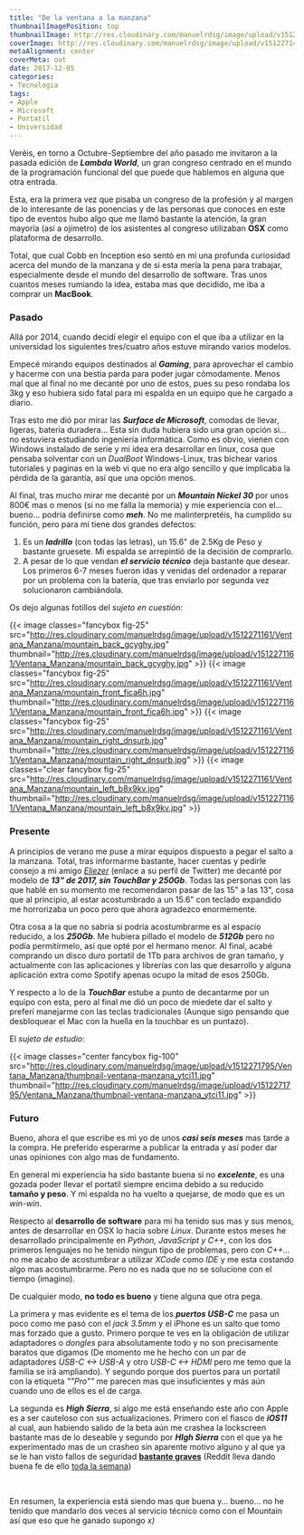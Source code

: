 ```yaml
---
title: "De la ventana a la manzana"
thumbnailImagePosition: top
thumbnailImage: http://res.cloudinary.com/manuelrdsg/image/upload/v1512271795/Ventana_Manzana/thumbnail-ventana-manzana_ytci11.jpg
coverImage: http://res.cloudinary.com/manuelrdsg/image/upload/v1512271488/Ventana_Manzana/cover_ventana_manzana_myyrdu.jpg
metaAlignment: center
coverMeta: out
date: 2017-12-05
categories:
- Tecnologia
tags:
- Apple
- Microsoft
- Portatil
- Universidad
---
```


Veréis, en torno a Octubre-Septiembre del año pasado me invitaron a la pasada edición de ***Lambda World***, un gran congreso centrado en el mundo de la programación funcional del que puede que hablemos en alguna que otra entrada. 

Esta, era la primera vez que pisaba un congreso de la profesión y al margen de lo interesante de las ponencias y de las personas que conoces en este tipo de eventos hubo algo que me llamó bastante la atención, la gran mayoría (así a ojímetro) de los asistentes al congreso utilizaban **OSX** como plataforma de desarrollo. 

Total, que cual Cobb en Inception eso sentó en mi una profunda curiosidad acerca del mundo de la manzana y de si esta mería la pena para trabajar, especialmente desde el mundo del desarrollo de software. Tras unos cuantos meses rumiando la idea, estaba mas que decidido, me iba a comprar un **MacBook**.



### Pasado

Allá por 2014, cuando decidí elegir el equipo con el que iba a utilizar en la universidad los siguientes tres/cuatro años estuve mirando varios modelos. 

Empecé mirando equipos destinados al ***Gaming***, para aprovechar el cambio y hacerme con una bestia parda para poder jugar cómodamente. Menos mal que al final no me decanté por uno de estos, pues su peso rondaba los 3kg y eso hubiera sido fatal para mi espalda en un equipo que he cargado a diario.

Tras esto me dió por mirar las ***Surface de Microsoft***, comodas de llevar, ligeras, batería duradera… Esta sin duda hubiera sido una gran opción si… no estuviera estudiando ingeniería informática. Como es obvio, vienen con Windows instalado de serie y mi idea era desarrollar en linux, cosa que pensaba solventar con un *DualBoot* Windows-Linux, tras bichear varios tutoriales y paginas en la web vi que no era algo sencillo y que implicaba la pérdida de la garantía, así que una opción menos.

Al final, tras mucho mirar me decanté por un ***Mountain Nickel 30*** por unos 800€ mas o menos (si no me falla la memoria) y mie experiencia con el… bueno… podría definirse como ***meh***. No me malinterpretéis, ha cumplido su función, pero para mi tiene dos grandes defectos:

1. Es un ***ladrillo*** (con todas las letras), un 15.6" de 2.5Kg de Peso y bastante gruesete. Mi espalda se arrepintió de la decisión de comprarlo.
2. A pesar de lo que vendan ***el servicio técnico*** deja bastante que desear. Los primeros 6-7 meses fueron idas y venidas del ordenador a reparar por un problema con la batería, que tras enviarlo por segunda vez solucionaron cambiándola. 

Os dejo algunas fotillos del *sujeto en cuestión*:

{{< image classes="fancybox fig-25" src="http://res.cloudinary.com/manuelrdsg/image/upload/v1512271161/Ventana_Manzana/mountain_back_gcyghy.jpg" thumbnail="http://res.cloudinary.com/manuelrdsg/image/upload/v1512271161/Ventana_Manzana/mountain_back_gcyghy.jpg" >}}
{{< image classes="fancybox fig-25" src="http://res.cloudinary.com/manuelrdsg/image/upload/v1512271161/Ventana_Manzana/mountain_front_fica6h.jpg" thumbnail="http://res.cloudinary.com/manuelrdsg/image/upload/v1512271161/Ventana_Manzana/mountain_front_fica6h.jpg" >}}
{{< image classes="fancybox fig-25" src="http://res.cloudinary.com/manuelrdsg/image/upload/v1512271161/Ventana_Manzana/mountain_right_dnsurb.jpg" thumbnail="http://res.cloudinary.com/manuelrdsg/image/upload/v1512271161/Ventana_Manzana/mountain_right_dnsurb.jpg" >}}
{{< image classes="clear fancybox fig-25" src="http://res.cloudinary.com/manuelrdsg/image/upload/v1512271161/Ventana_Manzana/mountain_left_b8x9kv.jpg" thumbnail="http://res.cloudinary.com/manuelrdsg/image/upload/v1512271161/Ventana_Manzana/mountain_left_b8x9kv.jpg" >}}

### Presente

A principios de verano me puse a mirar equipos dispuesto a pegar el salto a la manzana. Total, tras informarme bastante, hacer cuentas y pedirle consejo a mi amigo [*Eliezer*](https://twitter.com/eliezerlopez) (enlace a su perfil de Twitter) me decanté por modelo de ***13" de 2017, sin TouchBar y 250Gb***. Todas las personas con las que hablé en su momento me recomendaron pasar de las 15" a las 13", cosa que al principio, al estar acostumbrado a un 15.6" con teclado expandido me horrorizaba un poco pero que ahora agradezco enormemente. 

Otra cosa a la que no sabría si podría acostumbrarme es al espacio reducido, a los ***250Gb***. Me hubiera pillado el modelo de ***512Gb*** pero no podía permitírmelo, así que opté por el hermano menor. Al final, acabé comprando un disco duro portatil de 1Tb para archivos de gran tamaño, y actualmente con las aplicaciones y librerías con las que desarrollo y alguna aplicación extra como Spotify apenas ocupo la mitad de esos 250Gb.

Y respecto a lo de la ***TouchBar*** estube a punto de decantarme por un equipo con esta, pero al final me dió un poco de miedete dar el salto y preferí manejarme con las teclas tradicionales (Aunque sigo pensando que desbloquear el Mac con la huella en la touchbar es un puntazo).

El *sujeto de estudio*:

{{< image classes="center fancybox fig-100" src="http://res.cloudinary.com/manuelrdsg/image/upload/v1512271795/Ventana_Manzana/thumbnail-ventana-manzana_ytci11.jpg" thumbnail="http://res.cloudinary.com/manuelrdsg/image/upload/v1512271795/Ventana_Manzana/thumbnail-ventana-manzana_ytci11.jpg" >}}



### Futuro

Bueno, ahora el que escribe es mi yo de unos ***casi seis meses*** mas tarde a la compra. He preferido esperarme a publicar la entrada y así poder dar unas opiniones con algo mas de fundamento.

En general mi experiencia ha sido bastante buena si no ***excelente***, es una gozada poder llevar el portatil siempre encima debido a su reducido **tamaño y peso**. Y mi espalda no ha vuelto a quejarse, de modo que es un *win-win*.

Respecto al **desarrollo de software** para mi ha tenido sus mas y sus menos, antes de desarrollar en OSX lo hacía sobre *Linux*. Durante estos meses he desarrollado principalmente en *Python, JavaScript y C++*, con los dos primeros lenguajes no he tenido ningun tipo de problemas, pero con *C++…* no me acabo de acostumbrar a utilizar *XCode* como *IDE* y me esta costando algo mas acostumbrarme. Pero no es nada que no se solucione con el tiempo (imagino).

De cualquier modo, **no todo es bueno** y tiene alguna que otra pega. 

La primera y mas evidente es el tema de los ***puertos USB-C*** me pasa un poco como me pasó con el *jack 3.5mm* y el iPhone es un salto que tomo mas forzado que a gusto. Primero porque te ves en la obligación de utilizar adaptadores o *dongles* para absolutamente todo y no son precisamente baratos que digamos (De momento me he hecho con un par de adaptadores *USB-C <-> USB-A* y otro *USB-C <-> HDMI* pero me temo que la familia se irá ampliando). Y segundo porque dos puertos para un portatil con la etiqueta *""Pro""* me parecen mas que insuficientes y más aún cuando uno de ellos es el de carga.

La segunda es ***High Sierra***, si algo me está enseñando este año con Apple es a ser cauteloso con sus actualizaciones. Primero con el fiasco de ***iOS11*** al cual, aun habiendo salido de la beta aún me crashea la lockscreen bastante mas de lo deseable y segundo por ***HIgh Sierra*** con el que ya he experimentado mas de un crasheo sin aparente motivo alguno y al que ya se le han visto fallos de seguridad [**bastante graves**](https://www.theguardian.com/technology/2017/nov/29/macos-high-sierra-bug-apple-mac-unlock-blank-password-security-flaw) (Reddit lleva dando buena fe de ello [toda la semana](https://www.reddit.com/r/pcmasterrace/comments/7gjte0/macs_are_secure/))

&nbsp;

En resumen, la experiencia está siendo mas que buena y… bueno… no he tenido que mandarlo dos veces al servicio técnico como con el Mountain así que eso que he ganado supongo *x)*

